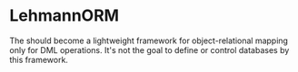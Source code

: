 # LehmannORM
The should become a lightweight framework for object-relational mapping only for DML operations. It's not the goal to define or control databases by this framework.
